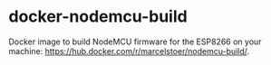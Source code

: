 # docker-nodemcu-build
Docker image to build NodeMCU firmware for the ESP8266 on your machine: https://hub.docker.com/r/marcelstoer/nodemcu-build/.
